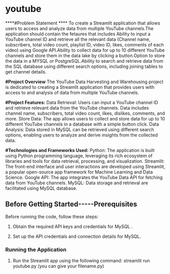 # youtube

****#Problem Statement ****
To create a Streamlit application that allows users to access and analyze data from multiple YouTube channels.The application should contain the fetaures that includes Ability to input a YouTube channel ID and retrieve all the relevant data (Channel name, subscribers, total video count, playlist ID, video ID, likes, comments of each video) using Google API.Ability to collect data for up to 10 different YouTube channels and store them in the data lake by clicking a button.Option to store the data in a MYSQL or PostgreSQL.Ability to search and retrieve data from the SQL database using different search options, including joining tables to get channel details.

**#Project Overview**
The YouTube Data Harvesting and Warehousing project is dedicated to creating a Streamlit application that provides users with access to and analysis of data from multiple YouTube channels.

**#Project Features:**
Data Retrieval:
Users can input a YouTube channel ID and retrieve relevant data from the YouTube channels.
Data includes channel name, subscribers, total video count, likes, dislikes, comments, and more.
Store Data:
The app allows users to collect and store data for up to 10 different YouTube channels in a database with a simple button click.
Data Analysis:
Data stored in MySQL can be retrieved using different search options, enabling users to analyze and derive insights from the collected data.

**#Technologies and Frameworks Used:**
Python: The application is built using Python programming language, leveraging its rich ecosystem of libraries and tools for data retrieval, processing, and visualization.
Streamlit: The front-end interface and user interactions are developed using Streamlit, a popular open-source app framework for Machine Learning and Data Science.
Google API: The app integrates the YouTube Data API for fetching data from YouTube channels.
MySQL: Data storage and retrieval are facilitated using MySQL database.

## Before Getting Started-----Prerequisites

Before running the code, follow these steps:

1. Obtain the required API keys and credentials for MySQL .

2. Set up the API credentials and connection details for MySQL.

### Running the Application

1. Run the Streamlit app using the following command: streamlit run youtube.py (you can give your filename.py) 
